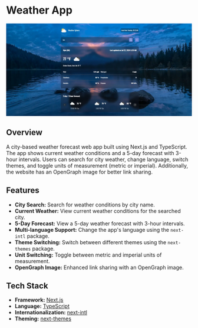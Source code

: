 # Weather App

![General preview](/public/img/readme/desktop_preview_dark.webp)

## Overview

A city-based weather forecast web app built using Next.js and TypeScript. The app shows current weather conditions and a 5-day forecast with 3-hour intervals. Users can search for city weather, change language, switch themes, and toggle units of measurement (metric or imperial). Additionally, the website has an OpenGraph image for better link sharing.

## Features

- **City Search:** Search for weather conditions by city name.
- **Current Weather:** View current weather conditions for the searched city.
- **5-Day Forecast:** View a 5-day weather forecast with 3-hour intervals.
- **Multi-language Support:** Change the app's language using the `next-intl` package.
- **Theme Switching:** Switch between different themes using the `next-themes` package.
- **Unit Switching:** Toggle between metric and imperial units of measurement.
- **OpenGraph Image:** Enhanced link sharing with an OpenGraph image.

## Tech Stack

- **Framework:** [Next.js](https://nextjs.org/)
- **Language:** [TypeScript](https://www.typescriptlang.org/)
- **Internationalization:** [next-intl](https://github.com/amannn/next-intl)
- **Theming:** [next-themes](https://github.com/pacocoursey/next-themes)


